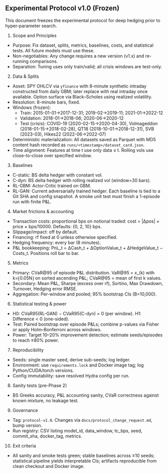 ## Experimental Protocol v1.0 (Frozen)

This document freezes the experimental protocol for deep hedging prior to hyper-parameter search.

1) Scope and Principles
- Purpose: Fix dataset, splits, metrics, baselines, costs, and statistical tests. All future models must use these.
- Non-negotiables: Any change requires a new version (v1.x) and re-running comparisons.
- Separation: Tuning uses only train/valid; all crisis windows are test-only.

2) Data & Splits
- Asset: SPY OHLCV via `yfinance` with 8-minute synthetic intraday constructed from daily GBM; later replace with real intraday once available. Option surface via Black–Scholes using realized volatility.
- Resolution: 8-minute bars, fixed.
- Windows (frozen):
  - Train: 2015-01-01→2017-12-31; 2019-02→2019-11; 2021-01→2022-12
  - Validation: 2018-01→2018-06; 2020-06→2020-12
  - Test (crisis): COVID-19 (2020-02-15→2020-04-30), Volmageddon (2018-01-15→2018-02-28), QT18 (2018-10-01→2018-12-31), SVB (2023-03), Hikes22 (2022-06→2022-07)
- Deterministic materialization: All datasets saved as Parquet with MD5 content hash recorded as `runs/<timestamp>/dataset_card.json`.
- Time alignment: Features at time t use only data ≤ t. Rolling vols use close-to-close over specified window.

3) Baselines
- C-static: BS delta hedger with constant vol.
- C-dyn: BS delta hedger with rolling realized vol (window=30 bars).
- RL-GBM: Actor-Critic trained on GBM.
- RL-GAN: Current adversarially trained hedger.
Each baseline is tied to a Git SHA and config snapshot. A smoke unit test must finish a 1-episode run with finite P&L.

4) Market frictions & accounting
- Transaction costs: proportional bps on notional traded: cost = |Δpos| × price × bps/10000. Defaults: {0, 2, 10} bps.
- Slippage/impact: off by default.
- Financing: rf fixed at 0 unless otherwise specified.
- Hedging frequency: every bar (8 minutes).
- P&L bookkeeping: PnL_t = ΔCash_t + ΔOptionValue_t + ΔHedgeValue_t − Costs_t. Positions roll bar to bar.

5) Metrics
- Primary: CVaR@95 of episode P&L distribution. VaR@95 = x_(k) with k=⌊0.05N⌋ on sorted ascending P&L; CVaR@95 = mean of first k values.
- Secondary: Mean P&L, Sharpe (excess over rf), Sortino, Max Drawdown, Turnover, Hedging error RMSE.
- Aggregation: Per-window and pooled; 95% bootstrap CIs (B=10,000).

6) Statistical testing & power
- H0: CVaR95(RL-GAN) − CVaR95(C-dyn) = 0 (per window). H1: Difference < 0 (one-sided).
- Test: Paired bootstrap over episode P&Ls; combine p-values via Fisher or apply Holm–Bonferroni across windows.
- Power: Target 10–20% improvement detection; estimate seeds/episodes to reach ≥80% power.

7) Reproducibility
- Seeds: single master seed, derive sub-seeds; log ledger.
- Environment: use `requirements.lock` and Docker image tag; log Python/CUDA/torch versions.
- Config immutability: save resolved Hydra config per run.

8) Sanity tests (pre-Phase 2)
- BS Greeks accuracy, P&L accounting sanity, CVaR correctness against known mixture, no leakage test.

9) Governance
- Tag: `protocol-v1.0`. Changes via `docs/protocol_change_request.md`, bump version.
- Run registry: CSV listing model_id, data_window, tc_bps, seed, commit_sha, docker_tag, metrics.

10) Exit criteria
- All sanity and smoke tests green; stable baselines across ≥10 seeds; statistical pipeline yields interpretable CIs; artifacts reproducible from clean checkout and Docker image.


